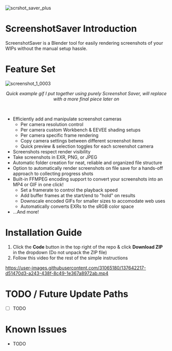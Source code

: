 ![scrshot_saver_plus](https://user-images.githubusercontent.com/31065180/167504126-4ea81863-f93c-4481-9f52-a67bce1ac62e.png)


# ScreenshotSaver Introduction
ScreenshotSaver is a Blender tool for easily rendering screenshots of your WIPs without the manual setup hassle. 


# Feature Set

![screenshot_1_0003](https://user-images.githubusercontent.com/31065180/167505799-8a3fa5e0-e5e9-4f5e-b917-51c100a6c030.gif)
<p align="center">
    <em>Quick example gif I put together using purely Screenshot Saver, will replace with a more final piece later on</em>
</p>

<br />

- Efficiently add and manipulate screenshot cameras
    - Per camera resolution control
    - Per camera custom Workbench & EEVEE shading setups
    - Per camera specific frame rendering
    - Copy camera settings between different screenshot items
    - Quick preview & selection toggles for each screenshot camera
- Screenshots respect render visibility
- Take screenshots in EXR, PNG, or JPEG
- Automatic folder creation for neat, reliable and organized file structure
- Option to automatically render screenshots on file save for a hands-off approach to collecting progress shots
- Built-in FFMPEG encoding support to convert your screenshots into an MP4 or GIF in one click!
  - Set a framerate to control the playback speed  
  - Add buffer frames at the start/end to "hold" on results
  - Downscale encoded GIFs for smaller sizes to accomodate web uses
  - Automatically converts EXRs to the sRGB color space
- ...And more!


# Installation Guide

1. Click the **Code** button in the top right of the repo & click **Download ZIP** in the dropdown (Do not unpack the ZIP file)
2. Follow this video for the rest of the simple instructions

https://user-images.githubusercontent.com/31065180/137642217-d51470d3-a243-438f-8c49-1e367a8972ab.mp4


# TODO / Future Update Paths

- [ ] TODO


# Known Issues

- TODO
